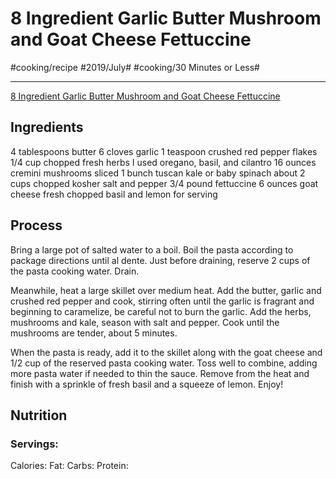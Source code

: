 # 8 Ingredient Garlic Butter Mushroom and Goat Cheese Fettuccine
#cooking/recipe #2019/July# #cooking/30 Minutes or Less#
- - - -
 [8 Ingredient Garlic Butter Mushroom and Goat Cheese Fettuccine](https://www.halfbakedharvest.com/8-ingredient-garlic-butter-mushroom-and-goat-cheese-fettuccine/) 

## Ingredients
4 tablespoons butter
6 cloves garlic
1 teaspoon crushed red pepper flakes
1/4 cup chopped fresh herbs I used oregano, basil, and cilantro
16 ounces cremini mushrooms sliced
1 bunch tuscan kale or baby spinach about 2 cups chopped
kosher salt and pepper
3/4 pound fettuccine
6 ounces goat cheese
fresh chopped basil and lemon for serving

## Process
Bring a large pot of salted water to a boil. Boil the pasta according to package directions until al dente. Just before draining, reserve 2 cups of the pasta cooking water. Drain.

Meanwhile, heat a large skillet over medium heat. Add the butter, garlic and crushed red pepper and cook, stirring often until the garlic is fragrant and beginning to caramelize, be careful not to burn the garlic. Add the herbs, mushrooms and kale, season with salt and pepper. Cook until the mushrooms are tender, about 5 minutes.

When the pasta is ready, add it to the skillet along with the goat cheese and 1/2 cup of the reserved pasta cooking water. Toss well to combine, adding more pasta water if needed to thin the sauce. Remove from the heat and finish with a sprinkle of fresh basil and a squeeze of lemon. Enjoy!

## Nutrition
### Servings:
Calories: 
Fat: 
Carbs: 
Protein: 